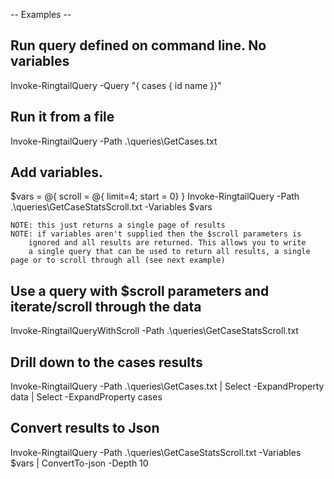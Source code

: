 


-- Examples -- 
## Run query defined on command line. No variables
Invoke-RingtailQuery -Query "{ cases { id name }}"

## Run it from a file
Invoke-RingtailQuery -Path .\queries\GetCases.txt

## Add variables. 
$vars = @{ scroll = @{ limit=4; start = 0} }
Invoke-RingtailQuery -Path .\queries\GetCaseStatsScroll.txt -Variables $vars

	NOTE: this just returns a single page of results
	NOTE: if variables aren't supplied then the $scroll parameters is 
		ignored and all results are returned. This allows you to write
		a single query that can be used to return all results, a single page or to scroll through all (see next example)

## Use a query with $scroll parameters and iterate/scroll through the data 
Invoke-RingtailQueryWithScroll -Path .\queries\GetCaseStatsScroll.txt

## Drill down to the cases results
Invoke-RingtailQuery -Path .\queries\GetCases.txt | Select -ExpandProperty data | Select -ExpandProperty cases 

## Convert results to Json
Invoke-RingtailQuery -Path .\queries\GetCaseStatsScroll.txt -Variables $vars  | ConvertTo-json -Depth 10